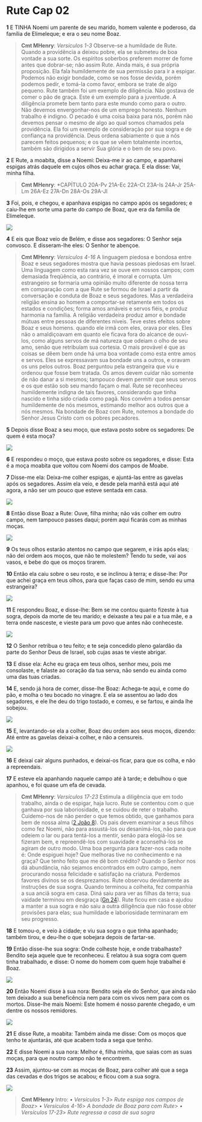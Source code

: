 # Rute Cap 02

**1** 	E TINHA Noemi um parente de seu marido, homem valente e poderoso, da família de Elimeleque; e era o seu nome Boaz.

> **Cmt MHenry**: *Versículos 1-3* Observe-se a humildade de Rute. Quando a providência a deixou pobre, ela se submeteu de boa vontade a sua sorte. Os espíritos soberbos preferem morrer de fome antes que dobrar-se; não assim Rute. Ainda mais, é sua própria proposição. Ela fala humildemente de sua permissão para ir a espigar. Podemos não exigir bondade, como se nos fosse devida, porém podemos pedir, e tomá-la como favor, embora se trate de algo pequeno. Rute também foi um exemplo de diligência. Não gostava de comer o pão de graça. Este é um exemplo para a juventude. A diligência promete bem tanto para este mundo como para o outro. Não devemos envergonhar-nos de um emprego honesto. Nenhum trabalho é indigno. O pecado é uma coisa baixa para nós, porém não devemos pensar o mesmo de algo ao qual somos chamados pela providência. Ela foi um exemplo de consideração por sua sogra e de confiança na providência. Deus ordena sabiamente o que a nós parecem feitos pequenos; e os que se vêem totalmente incertos, também são dirigidos a servir Sua glória e o bem de seu povo.

**2** 	E Rute, a moabita, disse a Noemi: Deixa-me ir ao campo, e apanharei espigas atrás daquele em cujos olhos eu achar graça. E ela disse: Vai, minha filha.

> **Cmt MHenry**: *CAPÍTULO 20A-Pv 21A-Ec 22A-Ct 23A-Is 24A-Jr 25A-Lm 26A-Ez 27A-Dn 28A-Os 29A-Jl

**3** 	Foi, pois, e chegou, e apanhava espigas no campo após os segadores; e caiu-lhe em sorte uma parte do campo de Boaz, que era da família de Elimeleque.

![](../Images/SweetPublishing/8-2-1.jpg) 

**4** 	E eis que Boaz veio de Belém, e disse aos segadores: O Senhor seja convosco. E disseram-lhe eles: O Senhor te abençoe.

> **Cmt MHenry**: *Versículos 4-16* A linguagem piedosa e bondosa entre Boaz e seus segadores mostra que havia pessoas piedosas em Israel. Uma linguagem como esta rara vez se ouve em nossos campos; com demasiada freqüência, ao contrário, é imoral e corrupta. Um estrangeiro se formaria uma opinião muito diferente de nossa terra em comparação com a que Rute se formou de Israel a partir da conversação e conduta de Boaz e seus segadores. Mas a verdadeira religião ensina ao homem a comportar-se retamente em todos os estados e condições; forma amos amáveis e servos fiéis, e produz harmonia na família. A religião verdadeira produz amor e bondade mútuas entre pessoas de diferentes níveis. Teve estes efeitos sobre Boaz e seus homens. quando ele irmã com eles, orava por eles. Eles não o amaldiçoavam em quanto ele ficava fora do alcance de ouvi-los, como alguns servos de má natureza que odeiam o olho de seu amo, senão que retribuíam sua cortesia. O mais provável é que as coisas se dêem bem onde há uma boa vontade como esta entre amos e servos. Eles se expressavam sua bondade uns a outros, e oravam os uns pelos outros. Boaz perguntou pela estrangeira que viu e ordenou que fosse bem tratada. Os amos devem cuidar não somente de não danar a si mesmos; tampouco devem permitir que seus servos e os que estão sob seu mando façam o mal. Rute se reconheceu humildemente indigna de tais favores, considerando que tinha nascido e tinha sido criada como pagã. Nos convêm a todos pensar humildemente de nós mesmos, estimando melhor aos outros que a nós mesmos. Na bondade de Boaz com Rute, notemos a bondade do Senhor Jesus Cristo com os pobres pecadores.

**5** 	Depois disse Boaz a seu moço, que estava posto sobre os segadores: De quem é esta moça?

![](../Images/SweetPublishing/8-2-2.jpg) 

**6** 	E respondeu o moço, que estava posto sobre os segadores, e disse: Esta é a moça moabita que voltou com Noemi dos campos de Moabe.

**7** 	Disse-me ela: Deixa-me colher espigas, e ajuntá-las entre as gavelas após os segadores. Assim ela veio, e desde pela manhã está aqui até agora, a não ser um pouco que esteve sentada em casa.

![](../Images/SweetPublishing/8-2-3.jpg) 

**8** 	Então disse Boaz a Rute: Ouve, filha minha; não vás colher em outro campo, nem tampouco passes daqui; porém aqui ficarás com as minhas moças.

![](../Images/SweetPublishing/8-2-4.jpg) 

**9** 	Os teus olhos estarão atentos no campo que segarem, e irás após elas; não dei ordem aos moços, que não te molestem? Tendo tu sede, vai aos vasos, e bebe do que os moços tirarem.

**10** 	Então ela caiu sobre o seu rosto, e se inclinou à terra; e disse-lhe: Por que achei graça em teus olhos, para que faças caso de mim, sendo eu uma estrangeira?

![](../Images/SweetPublishing/8-2-5.jpg) 

**11** 	E respondeu Boaz, e disse-lhe: Bem se me contou quanto fizeste à tua sogra, depois da morte de teu marido; e deixaste a teu pai e a tua mãe, e a terra onde nasceste, e vieste para um povo que antes não conheceste.

![](../Images/SweetPublishing/8-2-6.jpg) 

**12** 	O Senhor retribua o teu feito; e te seja concedido pleno galardão da parte do Senhor Deus de Israel, sob cujas asas te vieste abrigar.

**13** 	E disse ela: Ache eu graça em teus olhos, senhor meu, pois me consolaste, e falaste ao coração da tua serva, não sendo eu ainda como uma das tuas criadas.

**14** 	E, sendo já hora de comer, disse-lhe Boaz: Achega-te aqui, e come do pão, e molha o teu bocado no vinagre. E ela se assentou ao lado dos segadores, e ele lhe deu do trigo tostado, e comeu, e se fartou, e ainda lhe sobejou.

![](../Images/SweetPublishing/8-2-7.jpg) 

**15** 	E, levantando-se ela a colher, Boaz deu ordem aos seus moços, dizendo: Até entre as gavelas deixai-a colher, e não a censureis.

![](../Images/SweetPublishing/8-2-8.jpg) 

**16** 	E deixai cair alguns punhados, e deixai-os ficar, para que os colha, e não a repreendais.

**17** 	E esteve ela apanhando naquele campo até à tarde; e debulhou o que apanhou, e foi quase um efa de cevada.

> **Cmt MHenry**: *Versículos 17-23* Estimula a diligência que em todo trabalho, ainda o de espigar, haja lucro. Rute se contentou com o que ganhava por sua laboriosidade, e se cuidou de reter o trabalho. Cuidemo-nos de não perder o que temos obtido, que ganhamos para bem de nossa alma ([2 João 8](../63N-2Jo/01.md#8)). Os pais devem examinar a seus filhos como fez Noemi, não para assustá-los ou desanimá-los, não para que odeiem o lar ou para tentá-los a mentir, senão para elogiá-los se fizeram bem, e repreendê-los com suavidade e aconselhá-los se agiram de outro modo. Uma boa pergunta para fazer-nos cada noite é: Onde espiguei hoje? Que melhoras tive no conhecimento e na graça? Que tenho feito que me dê bom crédito? Quando o Senhor nos dá abundância, não sejamos encontrados em outro campo, nem procurando nossa felicidade e satisfação na criatura. Perdemos favores divinos se os desprezamos. Rute observou devidamente as instruções de sua sogra. Quando terminou a colheita, fez companhia a sua anciã sogra em casa. Diná saiu para ver as filhas da terra; sua vaidade terminou em desgraça ([Gn 24](../01A-Gn/24.md#0)). Rute ficou em casa e ajudou a manter a sua sogra e não saiu a outra diligência que não fosse obter provisões para elas; sua humildade e laboriosidade terminaram em seu progresso.

**18** 	E tomou-o, e veio à cidade; e viu sua sogra o que tinha apanhado; também tirou, e deu-lhe o que sobejara depois de fartar-se.

**19** 	Então disse-lhe sua sogra: Onde colheste hoje, e onde trabalhaste? Bendito seja aquele que te reconheceu. E relatou à sua sogra com quem tinha trabalhado, e disse: O nome do homem com quem hoje trabalhei é Boaz.

![](../Images/SweetPublishing/8-2-9.jpg) 

**20** 	Então Noemi disse à sua nora: Bendito seja ele do Senhor, que ainda não tem deixado a sua beneficência nem para com os vivos nem para com os mortos. Disse-lhe mais Noemi: Este homem é nosso parente chegado, e um dentre os nossos remidores.

![](../Images/SweetPublishing/8-2-10.jpg) 

**21** 	E disse Rute, a moabita: Também ainda me disse: Com os moços que tenho te ajuntarás, até que acabem toda a sega que tenho.

**22** 	E disse Noemi a sua nora: Melhor é, filha minha, que saias com as suas moças, para que noutro campo não te encontrem.

**23** 	Assim, ajuntou-se com as moças de Boaz, para colher até que a sega das cevadas e dos trigos se acabou; e ficou com a sua sogra.

![](../Images/SweetPublishing/8-2-11.jpg) 


> **Cmt MHenry** Intro: *• Versículos 1-3*> *Rute espiga nos campos de Boaz*> *• Versículos 4-16*> *A bondade de Boaz para com Rute*> *• Versículos 17-23*> *Rute regressa a casa de sua sogra*